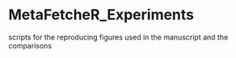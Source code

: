 # MetaFetcheR_Experiments
scripts for the reproducing figures used in the manuscript and the comparisons
